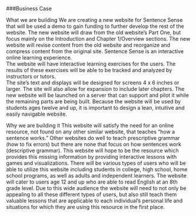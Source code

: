 ###Business Case

What we are building
We are creating a new website for Sentence Sense that will be used a demo to gain funding to further develop the rest of the website.
The new website will draw from the old website’s Part One, but focus mainly on the Introduction and Chapter 1/Overview sections.
The new website will revise content from the old website and reorganize and 
compress content from the original site.  Sentence Sense is an interactive online learning experience.  
The website will have interactive learning exercises 
for the users.  The results of these exercises will be able to be tracked and analyzed by instructors or tutors.  
The site’s text and displays will be designed for screens 4 x 6 inches or larger. The site 
will also allow for expansion to include later chapters.  The new website will be launched on a server that can
support and pilot it while the remaining parts are being built. Because the website will be used by students ages 
twelve and up, it is important to design a lean, intuitive and easily navigable website.  

Why we are building it
This website will satisfy the need for an online resource, not found on any other similar website, that teaches 
“how a sentence works.” Other websites do well to teach prescriptive grammar (how to fix errors) but there are none
that focus on how sentences work (descriptive grammar). This website will hope to be the resource which provides 
this missing information by providing interactive lessons with games and visualizations. There will be various 
types of users who will be able to utilize this website including students in college, high school, home school 
programs, as well as adults and independent learners. The website will cater to users age 12 and up who are able to 
read English at an 8th grade level. Due to this wide audience the website will need to not only be appealing to all 
these different types of users, but also still teach them valuable lessons that are applicable to each individual’s 
personal life and situations for which they are using this resource in the first place.

